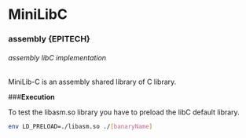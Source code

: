 # **MiniLibC**
###  assembly {EPITECH}
###### assembly libC implementation

MiniLib-C is an assembly shared library of C library.

###**Execution**

To test the libasm.so library you have to preload the libC default library.

```sh
env LD_PRELOAD=./libasm.so ./[banaryName]
```

